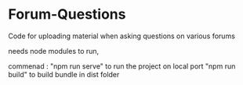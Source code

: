 # Forum-Questions
Code for uploading material when asking questions on various forums

needs node modules to run, 
 
commenad : "npm run serve" to run the project on local port
           "npm run build" to build bundle in dist folder
